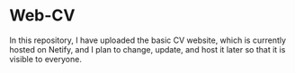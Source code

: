 # Web-CV
In this repository, I have uploaded the basic CV website, which is currently hosted on Netify, and I plan to change, update, and host it later so that it is visible to everyone.
